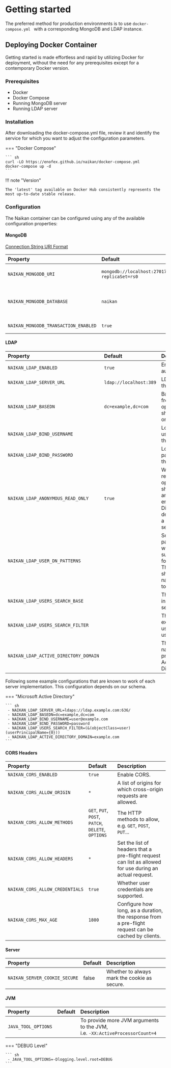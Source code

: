 # Getting started

The preferred method for production environments is to use  `docker-compose.yml ` with a corresponding MongoDB and LDAP instance.

## Deploying Docker Container

Getting started is made effortless and rapid by utilizing Docker for deployment, without the need for any prerequisites except for a contemporary Docker version.

### Prerequisites

* Docker
* Docker Compose 
* Running MongoDB server
* Running LDAP server

### Installation

After downloading the docker-compose.yml file, review it and identify the service for which you want to adjust the configuration parameters.

=== "Docker Compose"

    ``` sh
    curl -LO https://enofex.github.io/naikan/docker-compose.yml
    docker-compose up -d
    ```

!!! note "Version"

    The 'latest' tag available on Docker Hub consistently represents the most up-to-date stable release.

### Configuration

The Naikan container can be configured using any of the available configuration properties:

#### MongoDB

[Connection String URI Format](https://www.mongodb.com/docs/manual/reference/connection-string/)

| Property                             | Default                                           | Description                           |
|:-------------------------------------|:--------------------------------------------------|:--------------------------------------|
| `NAIKAN_MONGODB_URI`                 | `mongodb://localhost:27017/naikan?replicaSet=rs0` | Mongo database URI.                   | 
| `NAIKAN_MONGODB_DATABASE`            | `naikan`                                          | Database name. Override URI database. |
| `NAIKAN_MONGODB_TRANSACTION_ENABLED` | `true`                                            | Enable transaction.                   |


#### LDAP

| Property                                | Default                | Description                                                                                                              |
|:----------------------------------------|:-----------------------|:-------------------------------------------------------------------------------------------------------------------------|
| `NAIKAN_LDAP_ENABLED`                   | `true`                 | Enable LDAP authentication.                                                                                              |
| `NAIKAN_LDAP_SERVER_URL`                | `ldap://localhost:389` | LDAP URL of the server.                                                                                                  |
| `NAIKAN_LDAP_BASEDN`                    | `dc=example,dc=com`    | Base suffix from which all operations should originate.                                                                  |
| `NAIKAN_LDAP_BIND_USERNAME`             |                        | Login username of the server.                                                                                            |
| `NAIKAN_LDAP_BIND_PASSWORD`             |                        | Login password of the server.                                                                                            |
| `NAIKAN_LDAP_ANONYMOUS_READ_ONLY`       | `true`                 | Whether read-only operations should use an anonymous environment. Disabled by default unless a username is set.          | 
| `NAIKAN_LDAP_USER_DN_PATTERNS`          |                        | Sets the pattern which will be used to supply a DN for the user. The pattern should be the name relative to the root DN. |
| `NAIKAN_LDAP_USERS_SEARCH_BASE`         |                        | The base used in the user search.                                                                                        |
| `NAIKAN_LDAP_USERS_SEARCH_FILTER`       |                        | The filter expression used in the user search.                                                                           |
| `NAIKAN_LDAP_ACTIVE_DIRECTORY_DOMAIN`   |                        | The domain name. Must be provided for Active Directory.                                                                  |

Following some example configurations that are known to work of each server implementation. This configuration depends on our schema.

=== "Microsoft Active Directory"

    ``` sh
     - NAIKAN_LDAP_SERVER_URL=ldaps://ldap.example.com:636/
     - NAIKAN_LDAP_BASEDN=dc=example,dc=com
     - NAIKAN_LDAP_BIND_USERNAME=user@example.com
     - NAIKAN_LDAP_BIND_PASSWORD=password 
     - NAIKAN_LDAP_USERS_SEARCH_FILTER=(&(objectClass=user)(userPrincipalName={0}))
     - NAIKAN_LDAP_ACTIVE_DIRECTORY_DOMAIN=example.com
    ```

#### CORS Headers

| Property                        | Default                                            | Description                                                                                             |
|:--------------------------------|:---------------------------------------------------|:--------------------------------------------------------------------------------------------------------|
| `NAIKAN_CORS_ENABLED`           | `true`                                             | Enable CORS.                                                                                            |   
| `NAIKAN_CORS_ALLOW_ORIGIN`      | `*`                                                | A list of origins for which cross-origin requests are allowed.                                          |
| `NAIKAN_CORS_ALLOW_METHODS`     | `GET`, `PUT`, `POST`, `PATCH`, `DELETE`, `OPTIONS` | The HTTP methods to allow, e.g. `GET`, `POST`, `PUT`...                                                 |
| `NAIKAN_CORS_ALLOW_HEADERS`     | `*`                                                | Set the list of headers that a pre-flight request can list as allowed for use during an actual request. |
| `NAIKAN_CORS_ALLOW_CREDENTIALS` | `true`                                             | Whether user credentials are supported.                                                                 |
| `NAIKAN_CORS_MAX_AGE`           | `1800`                                             | Configure how long, as a duration, the response from a pre-flight request can be cached by clients.     |

#### Server

| Property                        | Default | Description                                   |
|:--------------------------------|:--------|:----------------------------------------------|
| `NAIKAN_SERVER_COOKIE_SECURE`   | false   | Whether to always mark the cookie as secure.  |

#### JVM

| Property               | Default | Description                                                                       |
|:-----------------------|:--------|:----------------------------------------------------------------------------------|
| `JAVA_TOOL_OPTIONS`   |         | To provide more JVM arguments to the JVM, <br/>i.e. `-XX:ActiveProcessorCount=4`  |

=== "DEBUG Level"

    ``` sh
     - JAVA_TOOL_OPTIONS=-Dlogging.level.root=DEBUG
    ```